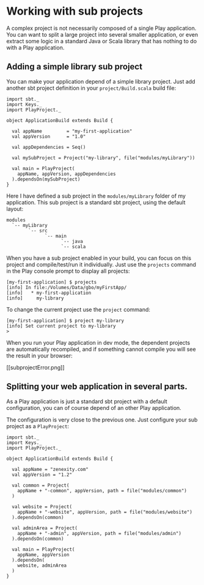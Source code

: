 # Working with sub projects

A complex project is not necessarily composed of a single Play application. You can want to split a large project into several smaller application, or even extract some logic in a standard Java or Scala library that has nothing to do with a Play application.

## Adding a simple library sub project

You can make your application depend of a simple library project. Just add another sbt project definition in your `project/Build.scala` build file:

```
import sbt._
import Keys._
import PlayProject._

object ApplicationBuild extends Build {

  val appName         = "my-first-application"
  val appVersion      = "1.0"

  val appDependencies = Seq()
  
  val mySubProject = Project("my-library", file("modules/myLibrary"))

  val main = PlayProject(
    appName, appVersion, appDependencies
  ).dependsOn(mySubProject)
}
```

Here I have defined a sub project in the `modules/myLibrary` folder of my application. This sub project is a standard sbt project, using the default layout:

```
modules
  `-- myLibrary
        `-- src
              `-- main
                    `-- java
                    `-- scala 
```

When you have a sub project enabled in your build, you can focus on this project and compile/test/run it individually. Just use the `projects` command in the Play console prompt to display all projects:

```
[my-first-application] $ projects
[info] In file:/Volumes/Data/gbo/myFirstApp/
[info] 	 * my-first-application
[info] 	   my-library
```

To change the current project use the `project` command:

```
[my-first-application] $ project my-library
[info] Set current project to my-library
>
```

When you run your Play application in dev mode, the dependent projects are automatically recompiled, and if something cannot compile you will see the result in your browser:

[[subprojectError.png]]

## Splitting your web application in several parts.

As a Play application is just a standard sbt project with a default configuration, you can of course depend of an other Play application. 

The configuration is very close to the previous one. Just configure your sub project as a `PlayProject`:

```
import sbt._
import Keys._
import PlayProject._

object ApplicationBuild extends Build {

  val appName = "zenexity.com"
  val appVersion = "1.2"

  val common = Project(
    appName + "-common", appVersion, path = file("modules/common")
  )
  
  val website = Project(
    appName + "-website", appVersion, path = file("modules/website")
  ).dependsOn(common)
  
  val adminArea = Project(
    appName + "-admin", appVersion, path = file("modules/admin")
  ).dependsOn(common)
  
  val main = PlayProject(
    appName, appVersion
  ).dependsOn(
    website, adminArea
  )
}
```

